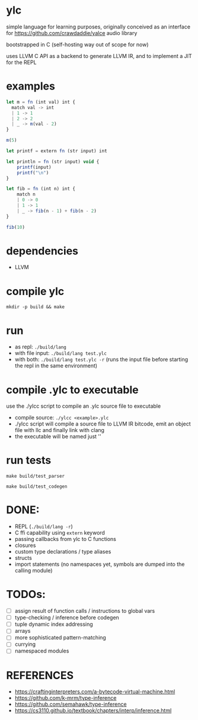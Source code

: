 # ylc
simple language for learning purposes, originally conceived as an interface for https://github.com/crawdaddie/yalce audio library

bootstrapped in C (self-hosting way out of scope for now)

uses LLVM C API as a backend to generate LLVM IR, and to implement a JIT for the REPL

# examples
```javascript
let m = fn (int val) int {
  match val -> int
  | 1 -> 1 
  | 2 -> 2
  | _ -> m(val - 2)
}

m(5)

let printf = extern fn (str input) int

let println = fn (str input) void {
    printf(input)
    printf("\n")
}

let fib = fn (int n) int {
    match n
    | 0 -> 0
    | 1 -> 1
    | _ -> fib(n - 1) + fib(n - 2)
}

fib(10)
```
# dependencies
- LLVM

# compile ylc
`mkdir -p build && make`

# run
- as repl: `./build/lang`
- with file input: `./build/lang test.ylc`
- with both: `./build/lang test.ylc -r` (runs the input file before starting the repl in the same environment)

# compile .ylc to executable
use the ./ylcc script to compile an .ylc source file to executable

- compile source: `./ylcc <example>.ylc`
- ./ylcc script will compile a source file to LLVM IR bitcode,
emit an object file with llc and finally link with clang
- the executable will be named just '<example>'


# run tests
`make build/test_parser`

`make build/test_codegen`


# DONE:
- REPL (`./build/lang -r`)
- C ffi capability using `extern` keyword
- passing callbacks from ylc to C functions
- closures
- custom type declarations / type aliases
- structs
- import statements (no namespaces yet, symbols are dumped into the calling module)

# TODOs:
- [ ] assign result of function calls / instructions to global vars 
- [ ] type-checking / inference before codegen
- [ ] tuple dynamic index addressing
- [ ] arrays
- [ ] more sophisticated pattern-matching
- [ ] currying
- [ ] namespaced modules

# REFERENCES
- https://craftinginterpreters.com/a-bytecode-virtual-machine.html
- https://github.com/k-mrm/type-inference
- https://github.com/semahawk/type-inference
- https://cs3110.github.io/textbook/chapters/interp/inference.html

